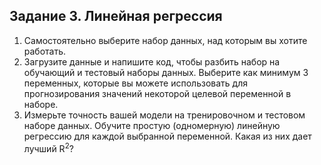 ## Задание 3. Линейная регрессия

1. Самостоятельно выберите набор данных, над которым вы хотите работать.
2. Загрузите данные и напишите код, чтобы разбить набор на обучающий и тестовый наборы данных. Выберите как минимум 3 переменных, которые вы можете использовать для прогнозирования значений некоторой целевой переменной в наборе.
3. Измерьте точность вашей модели на тренировочном и тестовом наборе данных. Обучите простую (одномерную) линейную регрессию для каждой выбранной переменной. Какая из них дает лучший R<sup>2</sup>?
